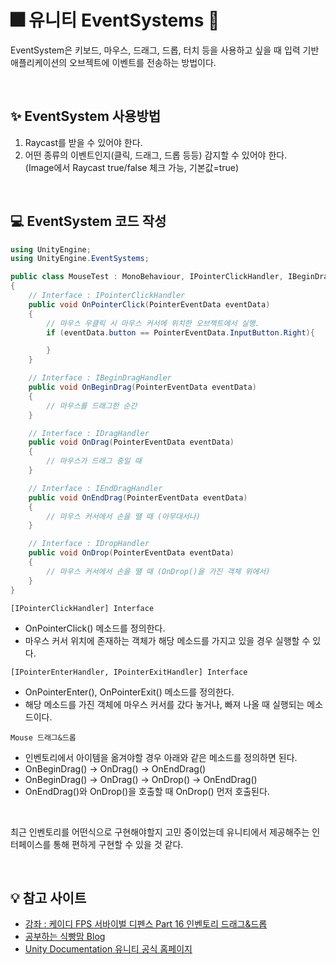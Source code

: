 # 🎆 유니티 EventSystems 🥢

EventSystem은 키보드, 마우스, 드래그, 드롭, 터치 등을 사용하고 싶을 때 입력 기반 애플리케이션의 오브젝트에 이벤트를 전송하는 방법이다. 

<br>

## ✨ EventSystem 사용방법
1. Raycast를 받을 수 있어야 한다.
2. 어떤 종류의 이벤트인지(클릭, 드래그, 드롭 등등) 감지할 수 있어야 한다. <br> (Image에서 Raycast true/false 체크 가능, 기본값=true)

<br>

## 💻 EventSystem 코드 작성
```C#
using UnityEngine;
using UnityEngine.EventSystems;

public class MouseTest : MonoBehaviour, IPointerClickHandler, IBeginDragHandler, IDragHandler, IEndDragHandler, IDropHandler
{
    // Interface : IPointerClickHandler
    public void OnPointerClick(PointerEventData eventData)
    {
        // 마우스 우클릭 시 마우스 커서에 위치한 오브젝트에서 실행.
        if (eventData.button == PointerEventData.InputButton.Right){

        }
    }

    // Interface : IBeginDragHandler
    public void OnBeginDrag(PointerEventData eventData)
    {
        // 마우스를 드래그한 순간
    }

    // Interface : IDragHandler
    public void OnDrag(PointerEventData eventData)
    {
        // 마우스가 드래그 중일 때 
    }

    // Interface : IEndDragHandler
    public void OnEndDrag(PointerEventData eventData)
    {
        // 마우스 커서에서 손을 땔 때 (아무대서나)
    }

    // Interface : IDropHandler
    public void OnDrop(PointerEventData eventData)
    {
        // 마우스 커서에서 손을 땔 때 (OnDrop()을 가진 객체 위에서)
    }
}
```

`[IPointerClickHandler] Interface`
- OnPointerClick() 메소드를 정의한다.
- 마우스 커서 위치에 존재하는 객체가 해당 메소드를 가지고 있을 경우 실행할 수 있다.

`[IPointerEnterHandler, IPointerExitHandler] Interface`
- OnPointerEnter(), OnPointerExit() 메소드를 정의한다.
- 해당 메소드를 가진 객체에 마우스 커서를 갔다 놓거나, 빠져 나올 때 실행되는 메소드이다.

`Mouse 드래그&드롭`
- 인벤토리에서 아이템을 옮겨야할 경우 아래와 같은 메소드를 정의하면 된다.
- OnBeginDrag() -> OnDrag() -> OnEndDrag()
- OnBeginDrag() -> OnDrag() -> OnDrop() -> OnEndDrag()
- OnEndDrag()와 OnDrop()을 호출할 때 OnDrop() 먼저 호출된다.

<br>

최근 인벤토리를 어떤식으로 구현해야할지 고민 중이었는데 유니티에서 제공해주는 인터페이스를 통해 편하게 구현할 수 있을 것 같다.

<br>

## 💡 참고 사이트
- [강좌 : 케이디 FPS 서바이벌 디펜스 Part 16 인벤토리 드래그&드롭](https://www.youtube.com/watch?v=qkRZ8kaChuQ&list=PLUZ5gNInsv_Nzex8Cvxce_1zjUf0cNWY9&index=19)
- [공부하는 식빵맘 Blog](https://ansohxxn.github.io/unitydocs/unityengine-eventsystems/)
- [Unity Documentation 유니티 공식 홈페이지](https://docs.unity3d.com/kr/530/Manual/EventSystem.html)